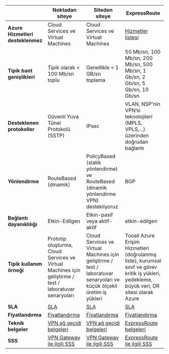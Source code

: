 |  | **Noktadan siteye** | **Siteden siteye** | **ExpressRoute** |
| --- | --- | --- | --- |
| **Azure Hizmetleri desteklenmez** |Cloud Services ve Virtual Machines |Cloud Services ve Virtual Machines |[Hizmetler listesi](../articles/expressroute/expressroute-faqs.md#supported-services) |
| **Tipik bant genişlikleri** |Tipik olarak < 100 Mb/sn toplu |Genellikle < 1 GB/sn toplama |50 Mb/sn, 100 Mb/sn, 200 Mb/sn, 500 Mb/sn, 1 Gb/sn, 2 Gb/sn, 5 Gb/sn, 10 Gb/sn |
| **Desteklenen protokoller** |Güvenli Yuva Tünel Protokolü (SSTP) |IPsec |VLAN, NSP'nin VPN’si teknolojileri (MPLS, VPLS,...) üzerinden doğrudan bağlantı |
| **Yönlendirme** |RouteBased (dinamik) |PolicyBased (statik yönlendirme) ve RouteBased (dinamik yönlendirme VPN) destekliyoruz |BGP |
| **Bağlantı dayanıklılığı** |Etkin-Edilgen |Etkin-pasif veya aktif-aktif |etkin-edilgen |
| **Tipik kullanım örneği** |Prototip oluşturma, Cloud Services ve Virtual Machines için geliştirme / test / laboratuvar senaryoları |Cloud Services ve Virtual Machines için geliştirme / test / laboratuvar senaryoları ve küçük ölçekli üretim iş yükleri |Tooall Azure Erişim Hizmetleri (doğrulanmış liste), kurumsal sınıf ve görev kritik iş yükleri, yedekleme, büyük veri, DR sitesi olarak Azure |
| **SLA** |[SLA](https://azure.microsoft.com/support/legal/sla/) |[SLA](https://azure.microsoft.com/support/legal/sla/) |[SLA](https://azure.microsoft.com/support/legal/sla/) |
| **Fiyatlandırma** |[Fiyatlandırma](https://azure.microsoft.com/pricing/details/vpn-gateway/) |[Fiyatlandırma](https://azure.microsoft.com/pricing/details/vpn-gateway/) |[Fiyatlandırma](https://azure.microsoft.com/pricing/details/expressroute/) |
| **Teknik belgeler** |[VPN ağ geçidi belgeleri](https://azure.microsoft.com/documentation/services/vpn-gateway/) |[VPN ağ geçidi belgeleri](https://azure.microsoft.com/documentation/services/vpn-gateway/) |[ExpressRoute belgeleri](https://azure.microsoft.com/documentation/services/expressroute/) |
| **SSS** |[VPN Gateway ile ilgili SSS](../articles/vpn-gateway/vpn-gateway-vpn-faq.md) |[VPN Gateway ile ilgili SSS](../articles/vpn-gateway/vpn-gateway-vpn-faq.md) |[ExpressRoute ile ilgili SSS](../articles/expressroute/expressroute-faqs.md) |


